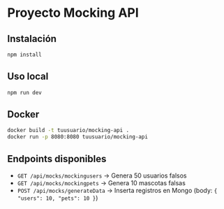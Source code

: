 # Proyecto Mocking API

##  Instalación

```bash
npm install
```

##  Uso local

```bash
npm run dev
```

##  Docker

```bash
docker build -t tuusuario/mocking-api .
docker run -p 8080:8080 tuusuario/mocking-api
```

##  Endpoints disponibles

- `GET /api/mocks/mockingusers` → Genera 50 usuarios falsos
- `GET /api/mocks/mockingpets` → Genera 10 mascotas falsas
- `POST /api/mocks/generateData` → Inserta registros en Mongo (body: `{ "users": 10, "pets": 10 }`)

